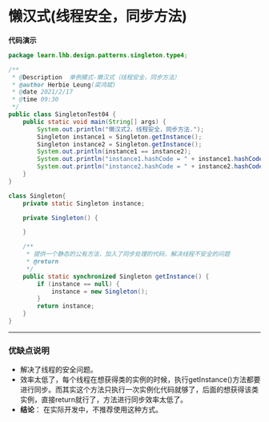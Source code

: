 # 懒汉式(线程安全，同步方法)

**代码演示**

```java
package learn.lhb.design.patterns.singleton.type4;

/**
 * @Description  单例模式-懒汉式（线程安全，同步方法）
 * @author Herbie Leung(梁鸿斌)
 * @date 2021/2/17
 * @time 09:30
 */
public class SingletonTest04 {
    public static void main(String[] args) {
        System.out.println("懒汉式2，线程安全，同步方法.");
        Singleton instance1 = Singleton.getInstance();
        Singleton instance2 = Singleton.getInstance();
        System.out.println(instance1 == instance2);
        System.out.println("instance1.hashCode = " + instance1.hashCode());
        System.out.println("instance2.hashCode = " + instance2.hashCode());
    }
}

class Singleton{
    private static Singleton instance;

    private Singleton() {

    }

    /**
     * 提供一个静态的公有方法，加入了同步处理的代码，解决线程不安全的问题
     * @return
     */
    public static synchronized Singleton getInstance() {
        if (instance == null) {
            instance = new Singleton();
        }
        return instance;
    }
}
```



---

### 优缺点说明

- 解决了线程的安全问题。
- 效率太低了，每个线程在想获得类的实例的时候，执行getInstance()方法都要进行同步。而其实这个方法只执行一次实例化代码就够了，后面的想获得该类实例，直接return就行了，方法进行同步效率太低了。
- **结论**： 在实际开发中，不推荐使用这种方式。